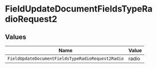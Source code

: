 # FieldUpdateDocumentFieldsTypeRadioRequest2


## Values

| Name                                              | Value                                             |
| ------------------------------------------------- | ------------------------------------------------- |
| `FieldUpdateDocumentFieldsTypeRadioRequest2Radio` | radio                                             |